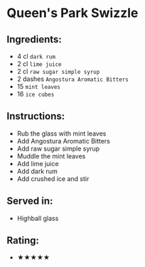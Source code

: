 # Queen's Park Swizzle

## Ingredients:
- 4 cl `dark rum`
- 2 cl `lime juice`
- 2 cl `raw sugar simple syrup`
- 2 dashes `Angostura Aromatic Bitters`
- 15 `mint leaves`
- 16 `ice cubes`

## Instructions:
- Rub the glass with mint leaves
- Add Angostura Aromatic Bitters
- Add raw sugar simple syrup
- Muddle the mint leaves
- Add lime juice
- Add dark rum
- Add crushed ice and stir

## Served in:
- Highball glass

## Rating:
- ★★★★★